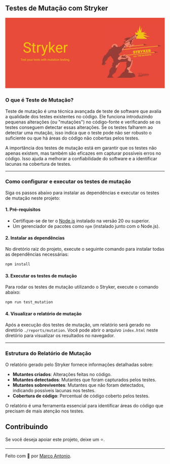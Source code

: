## Testes de Mutação com Stryker

<div align="center">
  <img src="assets/banner-stryker.png" />
</div>

### O que é Teste de Mutação?

Teste de mutação é uma técnica avançada de teste de software que avalia a qualidade dos testes existentes no código. Ele funciona introduzindo pequenas alterações (ou "mutações") no código-fonte e verificando se os testes conseguem detectar essas alterações. Se os testes falharem ao detectar uma mutação, isso indica que o teste pode não ser robusto o suficiente ou que há áreas do código não cobertas pelos testes.

A importância dos testes de mutação está em garantir que os testes não apenas existem, mas também são eficazes em capturar possíveis erros no código. Isso ajuda a melhorar a confiabilidade do software e a identificar lacunas na cobertura de testes.

---

### Como configurar e executar os testes de mutação

Siga os passos abaixo para instalar as dependências e executar os testes de mutação neste projeto:

#### 1. Pré-requisitos
- Certifique-se de ter o [Node.js](https://nodejs.org/) instalado na versão 20 ou superior.
- Um gerenciador de pacotes como `npm` (instalado junto com o Node.js).

#### 2. Instalar as dependências
No diretório raiz do projeto, execute o seguinte comando para instalar todas as dependências necessárias:

```bash
npm install
```

#### 3. Executar os testes de mutação
Para rodar os testes de mutação utilizando o Stryker, execute o comando abaixo:

```bash
npm run test_mutation
```

#### 4. Visualizar o relatório de mutação
Após a execução dos testes de mutação, um relatório será gerado no diretório `./reports/mutation`. Você pode abrir o arquivo `index.html` neste diretório para visualizar os resultados no navegador.

---

### Estrutura do Relatório de Mutação

O relatório gerado pelo Stryker fornece informações detalhadas sobre:

- **Mutantes criados**: Alterações feitas no código.
- **Mutantes detectados**: Mutantes que foram capturados pelos testes.
- **Mutantes sobreviventes**: Mutantes que não foram detectados, indicando possíveis lacunas nos testes.
- **Cobertura de código**: Percentual de código coberto pelos testes.

O relatório é uma ferramenta essencial para identificar áreas do código que precisam de mais atenção nos testes.

## Contribuindo
Se você deseja apoiar este projeto, deixe um ⭐.

___

Feito com 💙 por [Marco Antonio](https://www.linkedin.com/in/mrk-silva/).